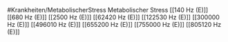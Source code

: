 #Krankheiten/MetabolischerStress
Metabolischer Stress
[[140 Hz (E)]]
[[680 Hz (E)]]
[[2500 Hz (E)]]
[[62420 Hz (E)]]
[[122530 Hz (E)]]
[[300000 Hz (E)]]
[[496010 Hz (E)]]
[[655200 Hz (E)]]
[[755000 Hz (E)]]
[[805120 Hz (E)]]